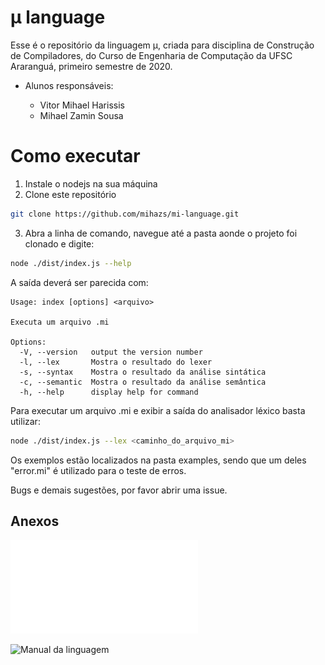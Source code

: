 #  μ language
Esse é o repositório da linguagem  μ, criada para disciplina de Construção de Compiladores, do Curso de Engenharia de Computação da UFSC Araranguá, primeiro semestre de 2020.

- Alunos responsáveis:

    - Vitor Mihael Harissis 
    - Mihael Zamin Sousa

# Como executar

1) Instale o nodejs na sua máquina
2) Clone este repositório

```bash
git clone https://github.com/mihazs/mi-language.git
```

3) Abra a linha de comando, navegue até a pasta aonde o projeto foi clonado e digite:

```bash
node ./dist/index.js --help
```

A saída deverá ser parecida com:

```text
Usage: index [options] <arquivo>

Executa um arquivo .mi

Options:
  -V, --version   output the version number
  -l, --lex       Mostra o resultado do lexer
  -s, --syntax    Mostra o resultado da análise sintática
  -c, --semantic  Mostra o resultado da análise semântica
  -h, --help      display help for command
```

Para executar um arquivo .mi e exibir a saída do analisador léxico basta utilizar:

```bash
node ./dist/index.js --lex <caminho_do_arquivo_mi>
```

Os exemplos estão localizados na pasta examples, sendo que um deles "error.mi" é utilizado para o teste de erros.

Bugs e demais sugestões, por favor abrir uma issue.

## Anexos
![Autômato do analisador léxico](./anexos/lexico/automato.pdf)

![Manual da linguagem](https://docs.google.com/document/d/1bcNnKXO9i62Fyuse_SmdwwGpHy4--Ie4bkY0piCljQc/edit?usp=sharing)